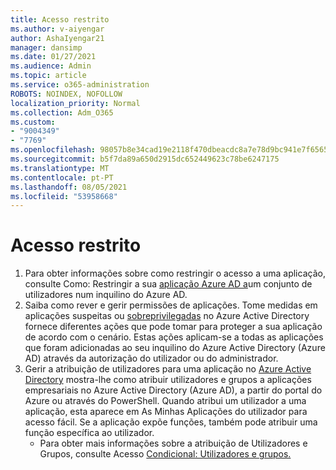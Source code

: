 ```yaml
---
title: Acesso restrito
ms.author: v-aiyengar
author: AshaIyengar21
manager: dansimp
ms.date: 01/27/2021
ms.audience: Admin
ms.topic: article
ms.service: o365-administration
ROBOTS: NOINDEX, NOFOLLOW
localization_priority: Normal
ms.collection: Adm_O365
ms.custom:
- "9004349"
- "7769"
ms.openlocfilehash: 98057b8e34cad19e2118f470dbeacdc8a7e78d9bc941e7f6565743201a541b56
ms.sourcegitcommit: b5f7da89a650d2915dc652449623c78be6247175
ms.translationtype: MT
ms.contentlocale: pt-PT
ms.lasthandoff: 08/05/2021
ms.locfileid: "53958668"
---
```

# <a name="restricting-access"></a>Acesso restrito

1. Para obter informações sobre como restringir o acesso a uma aplicação, consulte Como: Restringir a sua [aplicação Azure AD a](https://docs.microsoft.com/azure/active-directory/develop/howto-restrict-your-app-to-a-set-of-users)um conjunto de utilizadores num inquilino do Azure AD.
1. Saiba como rever e gerir permissões de aplicações. Tome medidas em aplicações suspeitas ou [sobreprivilegadas](https://docs.microsoft.com/azure/active-directory/manage-apps/manage-application-permissions#control-access-to-an-application) no Azure Active Directory fornece diferentes ações que pode tomar para proteger a sua aplicação de acordo com o cenário. Estas ações aplicam-se a todas as aplicações que foram adicionadas ao seu inquilino do Azure Active Directory (Azure AD) através da autorização do utilizador ou do administrador.
1. Gerir a atribuição de utilizadores para uma aplicação no [Azure Active Directory](https://docs.microsoft.com/azure/active-directory/manage-apps/assign-user-or-group-access-portal#configure-an-application-to-require-user-assignment) mostra-lhe como atribuir utilizadores e grupos a aplicações empresariais no Azure Active Directory (Azure AD), a partir do portal do Azure ou através do PowerShell. Quando atribui um utilizador a uma aplicação, esta aparece em As Minhas Aplicações do utilizador para acesso fácil. Se a aplicação expõe funções, também pode atribuir uma função específica ao utilizador.
    - Para obter mais informações sobre a atribuição de Utilizadores e Grupos, consulte Acesso [Condicional: Utilizadores e grupos.](https://docs.microsoft.com/azure/active-directory/conditional-access/concept-conditional-access-users-groups)

